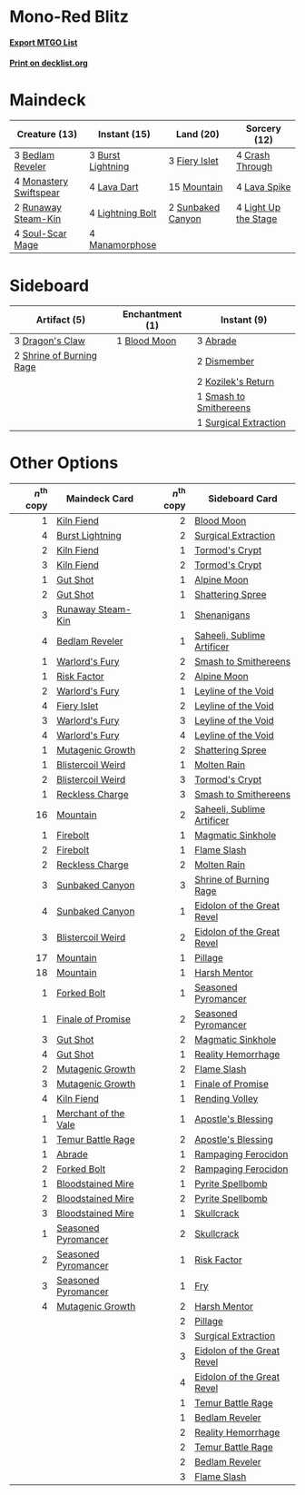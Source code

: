 # Mono-Red Blitz

#### [Export MTGO List](../collection/Mono-Red%20Blitz/Mono-Red%20Blitz.txt)
#### [Print on decklist.org](http://decklist.org/?deckmain=3%09Bedlam%20Reveler%0A3%09Burst%20Lightning%0A4%09Crash%20Through%0A3%09Fiery%20Islet%0A4%09Lava%20Dart%0A4%09Lava%20Spike%0A4%09Light%20Up%20the%20Stage%0A4%09Lightning%20Bolt%0A4%09Manamorphose%0A4%09Monastery%20Swiftspear%0A15%09Mountain%0A2%09Runaway%20Steam-Kin%0A4%09Soul-Scar%20Mage%0A2%09Sunbaked%20Canyon&deckside=3%09Abrade%0A1%09Blood%20Moon%0A2%09Dismember%0A3%09Dragon's%20Claw%0A2%09Kozilek's%20Return%0A2%09Shrine%20of%20Burning%20Rage%0A1%09Smash%20to%20Smithereens%0A1%09Surgical%20Extraction)
# Maindeck

|                                          Creature (13)                                          |                                        Instant (15)                                        |                                         Land (20)                                          |                                         Sorcery (12)                                          |
|-------------------------------------------------------------------------------------------------|--------------------------------------------------------------------------------------------|--------------------------------------------------------------------------------------------|-----------------------------------------------------------------------------------------------|
|3 [Bedlam Reveler](http://gatherer.wizards.com/Pages/Card/Details.aspx?multiverseid=414415)      |3 [Burst Lightning](http://gatherer.wizards.com/Pages/Card/Details.aspx?multiverseid=397662)|3 [Fiery Islet](http://gatherer.wizards.com/Pages/Card/Details.aspx?multiverseid=464187)    |4 [Crash Through](http://gatherer.wizards.com/Pages/Card/Details.aspx?multiverseid=430777)     |
|4 [Monastery Swiftspear](http://gatherer.wizards.com/Pages/Card/Details.aspx?multiverseid=438706)|4 [Lava Dart](http://gatherer.wizards.com/Pages/Card/Details.aspx?multiverseid=29766)       |15 [Mountain](http://gatherer.wizards.com/Pages/Card/Details.aspx?multiverseid=439859)      |4 [Lava Spike](http://gatherer.wizards.com/Pages/Card/Details.aspx?multiverseid=79084)         |
|2 [Runaway Steam-Kin](http://gatherer.wizards.com/Pages/Card/Details.aspx?multiverseid=452865)   |4 [Lightning Bolt](http://gatherer.wizards.com/Pages/Card/Details.aspx?multiverseid=806)    |2 [Sunbaked Canyon](http://gatherer.wizards.com/Pages/Card/Details.aspx?multiverseid=464196)|4 [Light Up the Stage](http://gatherer.wizards.com/Pages/Card/Details.aspx?multiverseid=457251)|
|4 [Soul-Scar Mage](http://gatherer.wizards.com/Pages/Card/Details.aspx?multiverseid=426850)      |4 [Manamorphose](http://gatherer.wizards.com/Pages/Card/Details.aspx?multiverseid=370568)   |                                                                                            |                                                                                               |


# Sideboard

|                                           Artifact (5)                                            |                                   Enchantment (1)                                    |                                           Instant (9)                                           |
|---------------------------------------------------------------------------------------------------|--------------------------------------------------------------------------------------|-------------------------------------------------------------------------------------------------|
|3 [Dragon's Claw](http://gatherer.wizards.com/Pages/Card/Details.aspx?multiverseid=129527)         |1 [Blood Moon](http://gatherer.wizards.com/Pages/Card/Details.aspx?multiverseid=45386)|3 [Abrade](http://gatherer.wizards.com/Pages/Card/Details.aspx?multiverseid=430772)              |
|2 [Shrine of Burning Rage](http://gatherer.wizards.com/Pages/Card/Details.aspx?multiverseid=218018)|                                                                                      |2 [Dismember](http://gatherer.wizards.com/Pages/Card/Details.aspx?multiverseid=382182)           |
|                                                                                                   |                                                                                      |2 [Kozilek's Return](http://gatherer.wizards.com/Pages/Card/Details.aspx?multiverseid=407608)    |
|                                                                                                   |                                                                                      |1 [Smash to Smithereens](http://gatherer.wizards.com/Pages/Card/Details.aspx?multiverseid=397795)|
|                                                                                                   |                                                                                      |1 [Surgical Extraction](http://gatherer.wizards.com/Pages/Card/Details.aspx?multiverseid=397706) |


# Other Options

|*n*<sup>th</sup> copy|                                         Maindeck Card                                         |*n*<sup>th</sup> copy|                                           Sideboard Card                                            |
|--------------------:|-----------------------------------------------------------------------------------------------|--------------------:|-----------------------------------------------------------------------------------------------------|
|                    1|[Kiln Fiend](http://gatherer.wizards.com/Pages/Card/Details.aspx?multiverseid=416924)          |                    2|[Blood Moon](http://gatherer.wizards.com/Pages/Card/Details.aspx?multiverseid=45386)                 |
|                    4|[Burst Lightning](http://gatherer.wizards.com/Pages/Card/Details.aspx?multiverseid=397662)     |                    2|[Surgical Extraction](http://gatherer.wizards.com/Pages/Card/Details.aspx?multiverseid=397706)       |
|                    2|[Kiln Fiend](http://gatherer.wizards.com/Pages/Card/Details.aspx?multiverseid=416924)          |                    1|[Tormod's Crypt](http://gatherer.wizards.com/Pages/Card/Details.aspx?multiverseid=389723)            |
|                    3|[Kiln Fiend](http://gatherer.wizards.com/Pages/Card/Details.aspx?multiverseid=416924)          |                    2|[Tormod's Crypt](http://gatherer.wizards.com/Pages/Card/Details.aspx?multiverseid=389723)            |
|                    1|[Gut Shot](http://gatherer.wizards.com/Pages/Card/Details.aspx?multiverseid=397673)            |                    1|[Alpine Moon](http://gatherer.wizards.com/Pages/Card/Details.aspx?multiverseid=447264)               |
|                    2|[Gut Shot](http://gatherer.wizards.com/Pages/Card/Details.aspx?multiverseid=397673)            |                    1|[Shattering Spree](http://gatherer.wizards.com/Pages/Card/Details.aspx?multiverseid=456224)          |
|                    3|[Runaway Steam-Kin](http://gatherer.wizards.com/Pages/Card/Details.aspx?multiverseid=452865)   |                    1|[Shenanigans](http://gatherer.wizards.com/Pages/Card/Details.aspx?multiverseid=464095)               |
|                    4|[Bedlam Reveler](http://gatherer.wizards.com/Pages/Card/Details.aspx?multiverseid=414415)      |                    1|[Saheeli, Sublime Artificer](http://gatherer.wizards.com/Pages/Card/Details.aspx?multiverseid=461161)|
|                    1|[Warlord's Fury](http://gatherer.wizards.com/Pages/Card/Details.aspx?multiverseid=443039)      |                    2|[Smash to Smithereens](http://gatherer.wizards.com/Pages/Card/Details.aspx?multiverseid=397795)      |
|                    1|[Risk Factor](http://gatherer.wizards.com/Pages/Card/Details.aspx?multiverseid=452863)         |                    2|[Alpine Moon](http://gatherer.wizards.com/Pages/Card/Details.aspx?multiverseid=447264)               |
|                    2|[Warlord's Fury](http://gatherer.wizards.com/Pages/Card/Details.aspx?multiverseid=443039)      |                    1|[Leyline of the Void](http://gatherer.wizards.com/Pages/Card/Details.aspx?multiverseid=107682)       |
|                    4|[Fiery Islet](http://gatherer.wizards.com/Pages/Card/Details.aspx?multiverseid=464187)         |                    2|[Leyline of the Void](http://gatherer.wizards.com/Pages/Card/Details.aspx?multiverseid=107682)       |
|                    3|[Warlord's Fury](http://gatherer.wizards.com/Pages/Card/Details.aspx?multiverseid=443039)      |                    3|[Leyline of the Void](http://gatherer.wizards.com/Pages/Card/Details.aspx?multiverseid=107682)       |
|                    4|[Warlord's Fury](http://gatherer.wizards.com/Pages/Card/Details.aspx?multiverseid=443039)      |                    4|[Leyline of the Void](http://gatherer.wizards.com/Pages/Card/Details.aspx?multiverseid=107682)       |
|                    1|[Mutagenic Growth](http://gatherer.wizards.com/Pages/Card/Details.aspx?multiverseid=397717)    |                    2|[Shattering Spree](http://gatherer.wizards.com/Pages/Card/Details.aspx?multiverseid=456224)          |
|                    1|[Blistercoil Weird](http://gatherer.wizards.com/Pages/Card/Details.aspx?multiverseid=289222)   |                    1|[Molten Rain](http://gatherer.wizards.com/Pages/Card/Details.aspx?multiverseid=425928)               |
|                    2|[Blistercoil Weird](http://gatherer.wizards.com/Pages/Card/Details.aspx?multiverseid=289222)   |                    3|[Tormod's Crypt](http://gatherer.wizards.com/Pages/Card/Details.aspx?multiverseid=389723)            |
|                    1|[Reckless Charge](http://gatherer.wizards.com/Pages/Card/Details.aspx?multiverseid=413686)     |                    3|[Smash to Smithereens](http://gatherer.wizards.com/Pages/Card/Details.aspx?multiverseid=397795)      |
|                   16|[Mountain](http://gatherer.wizards.com/Pages/Card/Details.aspx?multiverseid=439859)            |                    2|[Saheeli, Sublime Artificer](http://gatherer.wizards.com/Pages/Card/Details.aspx?multiverseid=461161)|
|                    1|[Firebolt](http://gatherer.wizards.com/Pages/Card/Details.aspx?multiverseid=189236)            |                    1|[Magmatic Sinkhole](http://gatherer.wizards.com/Pages/Card/Details.aspx?multiverseid=464084)         |
|                    2|[Firebolt](http://gatherer.wizards.com/Pages/Card/Details.aspx?multiverseid=189236)            |                    1|[Flame Slash](http://gatherer.wizards.com/Pages/Card/Details.aspx?multiverseid=416914)               |
|                    2|[Reckless Charge](http://gatherer.wizards.com/Pages/Card/Details.aspx?multiverseid=413686)     |                    2|[Molten Rain](http://gatherer.wizards.com/Pages/Card/Details.aspx?multiverseid=425928)               |
|                    3|[Sunbaked Canyon](http://gatherer.wizards.com/Pages/Card/Details.aspx?multiverseid=464196)     |                    3|[Shrine of Burning Rage](http://gatherer.wizards.com/Pages/Card/Details.aspx?multiverseid=218018)    |
|                    4|[Sunbaked Canyon](http://gatherer.wizards.com/Pages/Card/Details.aspx?multiverseid=464196)     |                    1|[Eidolon of the Great Revel](http://gatherer.wizards.com/Pages/Card/Details.aspx?multiverseid=442117)|
|                    3|[Blistercoil Weird](http://gatherer.wizards.com/Pages/Card/Details.aspx?multiverseid=289222)   |                    2|[Eidolon of the Great Revel](http://gatherer.wizards.com/Pages/Card/Details.aspx?multiverseid=442117)|
|                   17|[Mountain](http://gatherer.wizards.com/Pages/Card/Details.aspx?multiverseid=439859)            |                    1|[Pillage](http://gatherer.wizards.com/Pages/Card/Details.aspx?multiverseid=14755)                    |
|                   18|[Mountain](http://gatherer.wizards.com/Pages/Card/Details.aspx?multiverseid=439859)            |                    1|[Harsh Mentor](http://gatherer.wizards.com/Pages/Card/Details.aspx?multiverseid=426837)              |
|                    1|[Forked Bolt](http://gatherer.wizards.com/Pages/Card/Details.aspx?multiverseid=401702)         |                    1|[Seasoned Pyromancer](http://gatherer.wizards.com/Pages/Card/Details.aspx?multiverseid=464094)       |
|                    1|[Finale of Promise](http://gatherer.wizards.com/Pages/Card/Details.aspx?multiverseid=461054)   |                    2|[Seasoned Pyromancer](http://gatherer.wizards.com/Pages/Card/Details.aspx?multiverseid=464094)       |
|                    3|[Gut Shot](http://gatherer.wizards.com/Pages/Card/Details.aspx?multiverseid=397673)            |                    2|[Magmatic Sinkhole](http://gatherer.wizards.com/Pages/Card/Details.aspx?multiverseid=464084)         |
|                    4|[Gut Shot](http://gatherer.wizards.com/Pages/Card/Details.aspx?multiverseid=397673)            |                    1|[Reality Hemorrhage](http://gatherer.wizards.com/Pages/Card/Details.aspx?multiverseid=407610)        |
|                    2|[Mutagenic Growth](http://gatherer.wizards.com/Pages/Card/Details.aspx?multiverseid=397717)    |                    2|[Flame Slash](http://gatherer.wizards.com/Pages/Card/Details.aspx?multiverseid=416914)               |
|                    3|[Mutagenic Growth](http://gatherer.wizards.com/Pages/Card/Details.aspx?multiverseid=397717)    |                    1|[Finale of Promise](http://gatherer.wizards.com/Pages/Card/Details.aspx?multiverseid=461054)         |
|                    4|[Kiln Fiend](http://gatherer.wizards.com/Pages/Card/Details.aspx?multiverseid=416924)          |                    1|[Rending Volley](http://gatherer.wizards.com/Pages/Card/Details.aspx?multiverseid=394663)            |
|                    1|[Merchant of the Vale](http://gatherer.wizards.com/Pages/Card/Details.aspx?multiverseid=473093)|                    1|[Apostle's Blessing](http://gatherer.wizards.com/Pages/Card/Details.aspx?multiverseid=397768)        |
|                    1|[Temur Battle Rage](http://gatherer.wizards.com/Pages/Card/Details.aspx?multiverseid=391940)   |                    2|[Apostle's Blessing](http://gatherer.wizards.com/Pages/Card/Details.aspx?multiverseid=397768)        |
|                    1|[Abrade](http://gatherer.wizards.com/Pages/Card/Details.aspx?multiverseid=430772)              |                    1|[Rampaging Ferocidon](http://gatherer.wizards.com/Pages/Card/Details.aspx?multiverseid=435308)       |
|                    2|[Forked Bolt](http://gatherer.wizards.com/Pages/Card/Details.aspx?multiverseid=401702)         |                    2|[Rampaging Ferocidon](http://gatherer.wizards.com/Pages/Card/Details.aspx?multiverseid=435308)       |
|                    1|[Bloodstained Mire](http://gatherer.wizards.com/Pages/Card/Details.aspx?multiverseid=405094)   |                    1|[Pyrite Spellbomb](http://gatherer.wizards.com/Pages/Card/Details.aspx?multiverseid=442796)          |
|                    2|[Bloodstained Mire](http://gatherer.wizards.com/Pages/Card/Details.aspx?multiverseid=405094)   |                    2|[Pyrite Spellbomb](http://gatherer.wizards.com/Pages/Card/Details.aspx?multiverseid=442796)          |
|                    3|[Bloodstained Mire](http://gatherer.wizards.com/Pages/Card/Details.aspx?multiverseid=405094)   |                    1|[Skullcrack](http://gatherer.wizards.com/Pages/Card/Details.aspx?multiverseid=366238)                |
|                    1|[Seasoned Pyromancer](http://gatherer.wizards.com/Pages/Card/Details.aspx?multiverseid=464094) |                    2|[Skullcrack](http://gatherer.wizards.com/Pages/Card/Details.aspx?multiverseid=366238)                |
|                    2|[Seasoned Pyromancer](http://gatherer.wizards.com/Pages/Card/Details.aspx?multiverseid=464094) |                    1|[Risk Factor](http://gatherer.wizards.com/Pages/Card/Details.aspx?multiverseid=452863)               |
|                    3|[Seasoned Pyromancer](http://gatherer.wizards.com/Pages/Card/Details.aspx?multiverseid=464094) |                    1|[Fry](http://gatherer.wizards.com/Pages/Card/Details.aspx?multiverseid=466894)                       |
|                    4|[Mutagenic Growth](http://gatherer.wizards.com/Pages/Card/Details.aspx?multiverseid=397717)    |                    2|[Harsh Mentor](http://gatherer.wizards.com/Pages/Card/Details.aspx?multiverseid=426837)              |
|                     |                                                                                               |                    2|[Pillage](http://gatherer.wizards.com/Pages/Card/Details.aspx?multiverseid=14755)                    |
|                     |                                                                                               |                    3|[Surgical Extraction](http://gatherer.wizards.com/Pages/Card/Details.aspx?multiverseid=397706)       |
|                     |                                                                                               |                    3|[Eidolon of the Great Revel](http://gatherer.wizards.com/Pages/Card/Details.aspx?multiverseid=442117)|
|                     |                                                                                               |                    4|[Eidolon of the Great Revel](http://gatherer.wizards.com/Pages/Card/Details.aspx?multiverseid=442117)|
|                     |                                                                                               |                    1|[Temur Battle Rage](http://gatherer.wizards.com/Pages/Card/Details.aspx?multiverseid=391940)         |
|                     |                                                                                               |                    1|[Bedlam Reveler](http://gatherer.wizards.com/Pages/Card/Details.aspx?multiverseid=414415)            |
|                     |                                                                                               |                    2|[Reality Hemorrhage](http://gatherer.wizards.com/Pages/Card/Details.aspx?multiverseid=407610)        |
|                     |                                                                                               |                    2|[Temur Battle Rage](http://gatherer.wizards.com/Pages/Card/Details.aspx?multiverseid=391940)         |
|                     |                                                                                               |                    2|[Bedlam Reveler](http://gatherer.wizards.com/Pages/Card/Details.aspx?multiverseid=414415)            |
|                     |                                                                                               |                    3|[Flame Slash](http://gatherer.wizards.com/Pages/Card/Details.aspx?multiverseid=416914)               |

